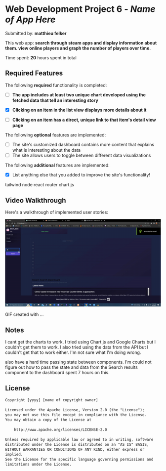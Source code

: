 # Web Development Project 6 - *Name of App Here*

Submitted by: **matthieu felker**

This web app: **search through steam apps and display information about them. view online players and graph the number of players over time.**

Time spent: **20** hours spent in total

## Required Features

The following **required** functionality is completed:

- [ ] **The app includes at least two unique chart developed using the fetched data that tell an interesting story**
- [x] **Clicking on an item in the list view displays more details about it**
- [ ] **Clicking on an item has a direct, unique link to that item's detail view page**


The following **optional** features are implemented:

- [ ] The site's customized dashboard contains more content that explains what is interesting about the data
- [ ] The site allows users to toggle between different data visualizations

The following **additional** features are implemented:

* [x] List anything else that you added to improve the site's functionality!

tailwind
node
react router
chart.js

## Video Walkthrough

Here's a walkthrough of implemented user stories:

<img src='./client/public/gif3.gif' title='Video Walkthrough' width='' alt='Video Walkthrough' />

<!-- Replace this with whatever GIF tool you used! -->
GIF created with ...  
<!-- Recommended tools:
[Kap](https://getkap.co/) for macOS
[ScreenToGif](https://www.screentogif.com/) for Windows
[peek](https://github.com/phw/peek) for Linux. -->

## Notes

I cant get the charts to work. I tried using Chart.js and Google Charts but I couldn't get them to work. I also tried using the data from the API but I couldn't get that to work either. I'm not sure what I'm doing wrong.

also have a hard time passing state between components. I'm could not figure out how to pass the state and data from the Search results component to the dashboard spent 7 hours on this.


## License

    Copyright [yyyy] [name of copyright owner]

    Licensed under the Apache License, Version 2.0 (the "License");
    you may not use this file except in compliance with the License.
    You may obtain a copy of the License at

        http://www.apache.org/licenses/LICENSE-2.0

    Unless required by applicable law or agreed to in writing, software
    distributed under the License is distributed on an "AS IS" BASIS,
    WITHOUT WARRANTIES OR CONDITIONS OF ANY KIND, either express or implied.
    See the License for the specific language governing permissions and
    limitations under the License.
